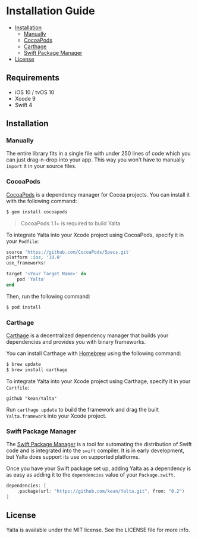 # Installation Guide

- [Installation](#installation)
  * [Manually](#manually)
  * [CocoaPods](#cocoapods)
  * [Carthage](#carthage)
  * [Swift Package Manager](#swift-package-manager)
- [License](#license)

## Requirements

- iOS 10 / tvOS 10
- Xcode 9
- Swift 4


## Installation


### Manually

The entire library fits in a single file with under 250 lines of code which you can just drag-n-drop into your app. This way you won't have to manually `import` it in your source files.


### CocoaPods

[CocoaPods](http://cocoapods.org) is a dependency manager for Cocoa projects. You can install it with the following command:

```bash
$ gem install cocoapods
```

> CocoaPods 1.1+ is required to build Yalta

To integrate Yalta into your Xcode project using CocoaPods, specify it in your `Podfile`:

```ruby
source 'https://github.com/CocoaPods/Specs.git'
platform :ios, '10.0'
use_frameworks!

target '<Your Target Name>' do
    pod 'Yalta'
end
```

Then, run the following command:

```bash
$ pod install
```

### Carthage

[Carthage](https://github.com/Carthage/Carthage) is a decentralized dependency manager that builds your dependencies and provides you with binary frameworks.

You can install Carthage with [Homebrew](http://brew.sh/) using the following command:

```bash
$ brew update
$ brew install carthage
```

To integrate Yalta into your Xcode project using Carthage, specify it in your `Cartfile`:

```ogdl
github "kean/Yalta"
```

Run `carthage update` to build the framework and drag the built `Yalta.framework` into your Xcode project.


### Swift Package Manager

The [Swift Package Manager](https://swift.org/package-manager/) is a tool for automating the distribution of Swift code and is integrated into the `swift` compiler. It is in early development, but Yalta does support its use on supported platforms. 

Once you have your Swift package set up, adding Yalta as a dependency is as easy as adding it to the `dependencies` value of your `Package.swift`.

```swift
dependencies: [
    .package(url: "https://github.com/kean/Yalta.git", from: "0.2")
]
```


## License

Yalta is available under the MIT license. See the LICENSE file for more info.